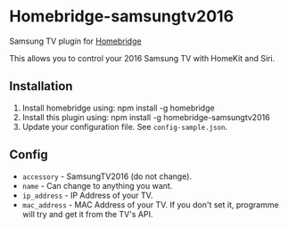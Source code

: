 # Homebridge-samsungtv2016

Samsung TV plugin for [Homebridge](https://github.com/nfarina/homebridge)

This allows you to control your 2016 Samsung TV with HomeKit and Siri.

## Installation
1. Install homebridge using: npm install -g homebridge
2. Install this plugin using: npm install -g homebridge-samsungtv2016
3. Update your configuration file. See `config-sample.json`.

## Config

* `accessory` - SamsungTV2016 (do not change).
* `name` - Can change to anything you want.
* `ip_address` - IP Address of your TV.
* `mac_address` - MAC Address of your TV. If you don't set it, programme will try and get it from the TV's API.
